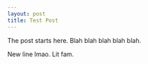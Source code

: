 ```yaml
---
layout: post
title: Test Post
---
```


The post starts here. Blah blah blah blah blah.

New line lmao.
Lit fam.
